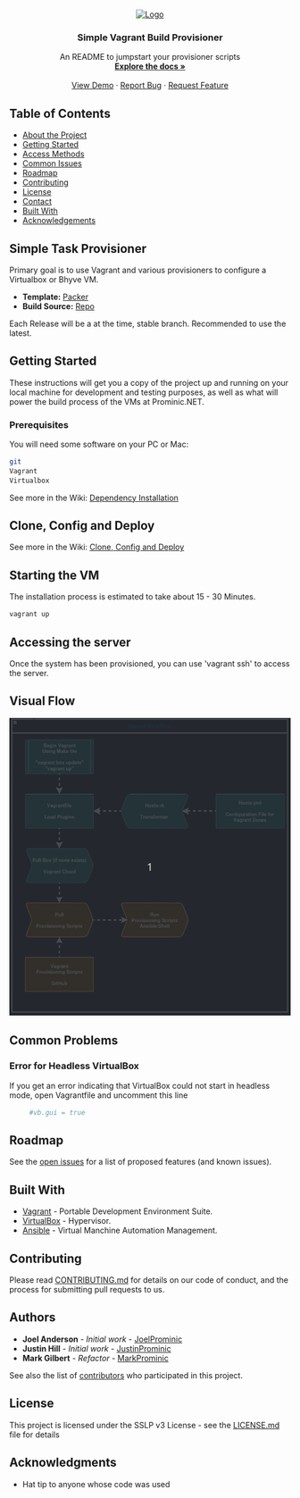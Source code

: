 <!-- PROJECT LOGO -->
<br />
<p align="center">
  <a href="https://github.com/MarkProminic/simple-tasks-provisioner/">
    <img src="https://startcloud.com/assets/logo-big.jpg" alt="Logo" width="200" height="100">
  </a>

  <h3 align="center">Simple Vagrant Build Provisioner</h3>

  <p align="center">
    An README to jumpstart your provisioner scripts
    <br />
    <a href="https://github.com/MarkProminic/simple-tasks-provisioner/"><strong>Explore the docs »</strong></a>
    <br />
    <br />
    <a href="https://github.com/MarkProminic/simple-tasks-provisioner/">View Demo</a>
    ·
    <a href="https://github.com/MarkProminic/simple-tasks-provisioner/issues">Report Bug</a>
    ·
    <a href="https://github.com/MarkProminic/simple-tasks-provisioner/issues">Request Feature</a>
  </p>
</p>

<!-- TABLE OF CONTENTS -->
## Table of Contents

* [About the Project](#simple-task-provisioner)
* [Getting Started](#getting-started)
* [Access Methods](#accessing-the-server)
* [Common Issues](#common-problems)
* [Roadmap](#roadmap)
* [Contributing](#contributing)
* [License](#license)
* [Contact](#authors)
* [Built With](#built-with)
* [Acknowledgements](#acknowledgments)

## Simple Task Provisioner

Primary goal is to use Vagrant and various provisioners to configure a Virtualbox or Bhyve VM.

* **Template:** [Packer](https://app.vagrantup.com/STARTcloud/boxes/debian12-server)
* **Build Source:** [Repo](Notyetavailableforpublicconsumption)

Each Release will be a at the time, stable branch. Recommended to use the latest.

## Getting Started

These instructions will get you a copy of the project up and running on your local machine for development and testing purposes, as well as what will power the build process of the VMs at Prominic.NET.

### Prerequisites

You will need some software on your PC or Mac:

```bash
git
Vagrant
Virtualbox
```

See more in the Wiki: [Dependency Installation](https://github.com/MarkProminic/simple-tasks-provisioner/wiki/Dependency-Installation)

## Clone, Config and Deploy

See more in the Wiki: [Clone, Config and Deploy](https://github.com/MarkProminic/simple-tasks-provisioner/wiki/Clone-and-Deploy)

## Starting the VM

The installation process is estimated to take about 15 - 30 Minutes.

```bash
vagrant up
```

## Accessing the server

Once the system has been provisioned, you can use 'vagrant ssh' to access
the server.

## Visual Flow

![Provisioning Process](images/vagrant-build-flow.gif)

## Common Problems

### Error for Headless VirtualBox

If you get an error indicating that VirtualBox could not start in headless mode, open Vagrantfile and uncomment this line

```bash
     #vb.gui = true
```

## Roadmap

See the [open issues](https://github.com/MarkProminic/simple-tasks-provisioner/issues) for a list of proposed features (and known issues).

## Built With

* [Vagrant](https://www.vagrantup.com/) - Portable Development Environment Suite.
* [VirtualBox](https://www.virtualbox.org/wiki/Downloads) - Hypervisor.
* [Ansible](https://www.ansible.com/) - Virtual Manchine Automation Management.

## Contributing

Please read [CONTRIBUTING.md](https://www.prominic.net) for details on our code of conduct, and the process for submitting pull requests to us.

## Authors

* **Joel Anderson** - *Initial work* - [JoelProminic](https://github.com/JoelProminic)
* **Justin Hill** - *Initial work* - [JustinProminic](https://github.com/JustinProminic)
* **Mark Gilbert** - *Refactor* - [MarkProminic](https://github.com/MarkProminic)

See also the list of [contributors](https://github.com/MarkProminic/simple-tasks-provisioner/graphs/contributors) who participated in this project.

## License

This project is licensed under the SSLP v3 License - see the [LICENSE.md](LICENSE.md) file for details

## Acknowledgments

* Hat tip to anyone whose code was used
